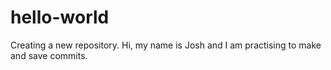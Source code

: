 # hello-world
Creating a new repository.
Hi, my name is Josh and I am practising to make and save commits.
